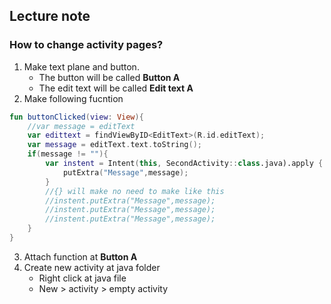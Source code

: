 ## Lecture note
### How to change activity pages?
1. Make text plane and button.
    - The button will be called **Button A**
    - The edit text will be called **Edit text A**
2. Make following fucntion
```kotlin
fun buttonClicked(view: View){
    //var message = editText
    var edittext = findViewByID<EditText>(R.id.editText);
    var message = editText.text.toString();
    if(message != ""){
        var instent = Intent(this, SecondActivity::class.java).apply {
            putExtra("Message",message);
        }
        //{} will make no need to make like this
        //instent.putExtra("Message",message);      
        //instent.putExtra("Message",message);
        //instent.putExtra("Message",message);
    }
}
```
3. Attach function at **Button A**
4. Create new activity at java folder
    + Right click at java file
    + New > activity > empty activity
